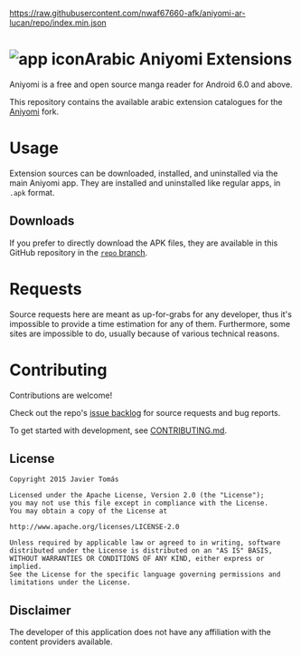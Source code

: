 https://raw.githubusercontent.com/nwaf67660-afk/aniyomi-ar-lucan/repo/index.min.json

# ![app icon](./.github/readme-images/app-icon.png)Arabic Aniyomi Extensions
Aniyomi is a free and open source manga reader for Android 6.0 and above.

This repository contains the available arabic extension catalogues for the [Aniyomi](https://github.com/aniyomiorg/aniyomi) fork.

# Usage

Extension sources can be downloaded, installed, and uninstalled via the main Aniyomi app. They are installed and uninstalled like regular apps, in `.apk` format.

## Downloads

If you prefer to directly download the APK files, they are available in this GitHub repository in the [`repo` branch](https://github.com/adly98/aniyomi-ar-extensions/tree/repo/apk).

# Requests

Source requests here are meant as up-for-grabs for any developer, thus it's impossible to provide a time estimation for any of them. Furthermore, some sites are impossible to do, usually because of various technical reasons.

# Contributing

Contributions are welcome!

Check out the repo's [issue backlog](https://github.com/adly98/aniyomi-ar-extensions/issues) for source requests and bug reports.

To get started with development, see [CONTRIBUTING.md](./CONTRIBUTING.md).


## License

    Copyright 2015 Javier Tomás

    Licensed under the Apache License, Version 2.0 (the "License");
    you may not use this file except in compliance with the License.
    You may obtain a copy of the License at

    http://www.apache.org/licenses/LICENSE-2.0

    Unless required by applicable law or agreed to in writing, software
    distributed under the License is distributed on an "AS IS" BASIS,
    WITHOUT WARRANTIES OR CONDITIONS OF ANY KIND, either express or implied.
    See the License for the specific language governing permissions and
    limitations under the License.

## Disclaimer

The developer of this application does not have any affiliation with the content providers available.
